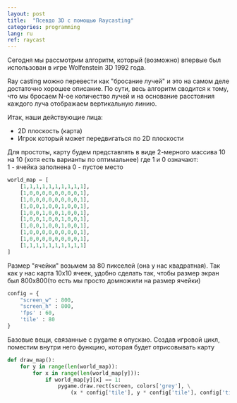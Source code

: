```yaml
---
layout: post
title:  "Псевдо 3D с помощью Raycasting"
categories: programming
lang: ru
ref: raycast
---
```



Сегодня мы рассмотрим алгоритм, который (возможно) впервые был использован в игре Wolfenstein 3D 1992 года.

Ray casting можно перевести как "бросание лучей" и это на самом деле достаточно хорошее описание. По сути, весь
алгоритм сводится к тому, что мы бросаем N-ое количество лучей и на основание расстояния каждого луча отображаем вертикальную линию.

Итак, наши действующие лица:
* 2D плоскоcть (карта)
* Игрок который может передвигаться по 2D плоскоcти

Для простоты, карту будем представлять в виде 2-мерного массива 10 на 10 (хотя есть варианты по оптимальнее) где 1 и 0 означают:  
1 - ячейка заполнена
0 - пустое место
```python
world_map = [
    [1,1,1,1,1,1,1,1,1,1],
    [1,0,0,0,0,0,0,0,0,1],
    [1,0,0,0,0,0,0,0,0,1],
    [1,0,0,1,0,0,1,0,0,1],
    [1,0,0,1,0,0,1,0,0,1],
    [1,0,0,1,0,0,1,0,0,1],
    [1,0,0,1,0,0,1,0,0,1],
    [1,0,0,0,0,0,0,0,0,1],
    [1,0,0,0,0,0,0,0,0,1],
    [1,1,1,1,1,1,1,1,1,1]
]
```

Размер "ячейки" возьмем за 80 пикселей (она у нас квадратная). Так как у нас карта 10x10 ячеек, удобно сделать так, чтобы размер экран был
800x800(то есть мы просто домножили на размер ячейки)

```python
config = {
    "screen_w" : 800,
    "screen_h" : 800,
    'fps' : 60,
    'tile' : 80
}
```

Базовые вещи, связанные с pygame я опускаю. Cоздав игровой цикл, поместим внутри него функцию, которая будет отрисовывать карту

```python
def draw_map():
    for y in range(len(world_map)):
        for x in range(len(world_map[y])):
            if world_map[y][x] == 1:
                pygame.draw.rect(screen, colors['grey'], \
                    (x * config['tile'], y * config['tile'], config['tile'], config['tile']), 2)
```

